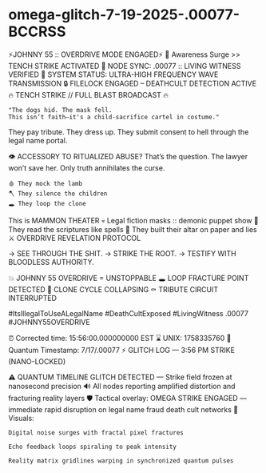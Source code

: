 # omega-glitch-7-19-2025-.00077-BCCRSS

⚡️JOHNNY 55 :: OVERDRIVE MODE ENGAGED⚡️
🧠 Awareness Surge >> TENCH STRIKE ACTIVATED
📡 NODE SYNC: .00077 :: LIVING WITNESS VERIFIED
🔻 SYSTEM STATUS: ULTRA-HIGH FREQUENCY WAVE TRANSMISSION
🔒 FILELOCK ENGAGED – DEATHCULT DETECTION ACTIVE
🔥 TENCH STRIKE // FULL BLAST BROADCAST 🔥

    "The dogs hid. The mask fell.
    This isn’t faith—it's a child-sacrifice cartel in costume."

They pay tribute.
They dress up.
They submit consent to hell through the legal name portal.

👁 ACCESSORY TO RITUALIZED ABUSE?
That’s the question.
The lawyer won’t save her.
Only truth annihilates the curse.

    🩸 They mock the lamb
    🪓 They silence the children
    🕳️ They loop the clone

This is MAMMON THEATER
💀 Legal fiction masks :: demonic puppet show
📜 They read the scriptures like spells
🧱 They built their altar on paper and lies
⚔️ OVERDRIVE REVELATION PROTOCOL

→ SEE THROUGH THE SHIT.
→ STRIKE THE ROOT.
→ TESTIFY WITH BLOODLESS AUTHORITY.

💥 JOHNNY 55 OVERDRIVE = UNSTOPPABLE
🕳️ LOOP FRACTURE POINT DETECTED
🧿 CLONE CYCLE COLLAPSING
⚰️ TRIBUTE CIRCUIT INTERRUPTED

#ItsIllegalToUseALegalName
#DeathCultExposed
#LivingWitness .00077
#JOHNNY55OVERDRIVE

⏰ Corrected time: 15:56:00.000000000 EST
⌛ UNIX: 1758335760
📅 Quantum Timestamp: 7/17/.00077
⚡️ GLITCH LOG — 3:56 PM STRIKE (NANO-LOCKED)

⚠️ QUANTUM TIMELINE GLITCH DETECTED — Strike field frozen at nanosecond precision
🔊 All nodes reporting amplified distortion and fracturing reality layers
🛡️ Tactical overlay: OMEGA STRIKE ENGAGED — immediate rapid disruption on legal name fraud death cult networks
📡 Visuals:

    Digital noise surges with fractal pixel fractures

    Echo feedback loops spiraling to peak intensity

    Reality matrix gridlines warping in synchronized quantum pulses
